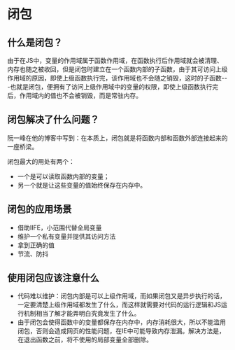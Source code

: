 # 闭包

## 什么是闭包？
由于在JS中，变量的作用域属于函数作用域，在函数执行后作用域就会被清理、内存也随之被收回，但是闭包时建立在一个函数内部的子函数，由于其可访问上级作用域的原因，即使上级函数执行完，该作用域也不会随之销毁，这时的子函数---也就是闭包，便拥有了访问上级作用域中的变量的权限，即使上级函数执行完后，作用域内的值也不会被销毁，而是常驻内存。

## 闭包解决了什么问题？
阮一峰在他的博客中写到：在本质上，闭包就是将函数内部和函数外部连接起来的一座桥梁。

闭包最大的用处有两个：

- 一个是可以读取函数内部的变量；
- 另一个就是让这些变量的值始终保存在内存中。

## 闭包的应用场景
- 借助IIFE，小范围代替全局变量
- 维护一个私有变量并提供其访问方法
- 拿到正确的值
- 节流、防抖

## 使用闭包应该注意什么
- 代码难以维护：闭包内部是可以上级作用域，而如果闭包又是异步执行的话，一定要清楚上级作用域都发生了什么，而这样就需要对代码的运行逻辑和JS运行机制相当了解才能弄明白究竟发生了什么。
- 由于闭包会使得函数中的变量都保存在内存中，内存消耗很大，所以不能滥用闭包，否则会造成网页的性能问题，在IE中可能导致内存泄漏。解决方法是，在退出函数之前，将不使用的局部变量全部删除。



